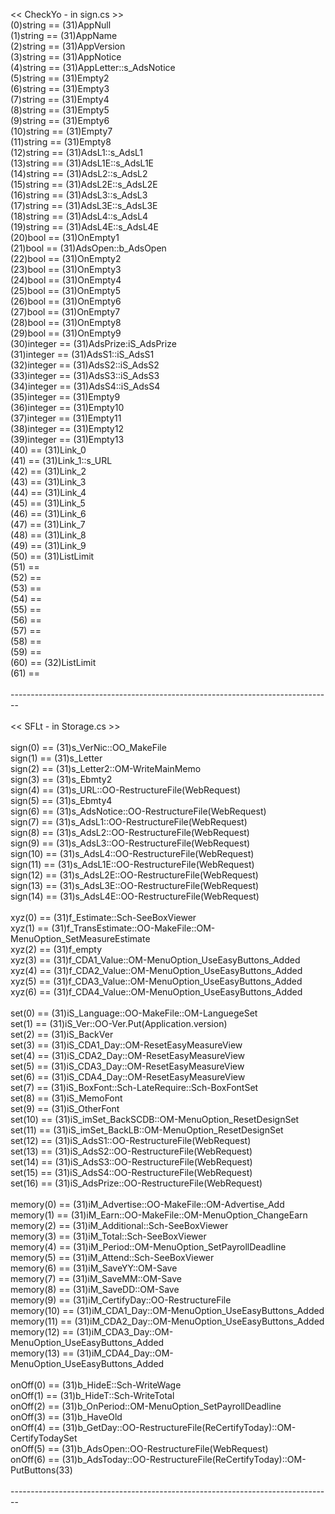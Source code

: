 << CheckYo - in sign.cs >>
<br>(0)string == (31)AppNull
<br>(1)string == (31)AppName
<br>(2)string == (31)AppVersion
<br>(3)string == (31)AppNotice
<br>(4)string == (31)AppLetter::s_AdsNotice
<br>(5)string == (31)Empty2
<br>(6)string == (31)Empty3
<br>(7)string == (31)Empty4
<br>(8)string == (31)Empty5
<br>(9)string == (31)Empty6
<br>(10)string == (31)Empty7
<br>(11)string == (31)Empty8
<br>(12)string == (31)AdsL1::s_AdsL1
<br>(13)string == (31)AdsL1E::s_AdsL1E
<br>(14)string == (31)AdsL2::s_AdsL2
<br>(15)string == (31)AdsL2E::s_AdsL2E
<br>(16)string == (31)AdsL3::s_AdsL3
<br>(17)string == (31)AdsL3E::s_AdsL3E
<br>(18)string == (31)AdsL4::s_AdsL4
<br>(19)string == (31)AdsL4E::s_AdsL4E
<br>(20)bool == (31)OnEmpty1
<br>(21)bool == (31)AdsOpen::b_AdsOpen
<br>(22)bool == (31)OnEmpty2
<br>(23)bool == (31)OnEmpty3
<br>(24)bool == (31)OnEmpty4
<br>(25)bool == (31)OnEmpty5
<br>(26)bool == (31)OnEmpty6
<br>(27)bool == (31)OnEmpty7
<br>(28)bool == (31)OnEmpty8
<br>(29)bool == (31)OnEmpty9
<br>(30)integer == (31)AdsPrize:iS_AdsPrize
<br>(31)integer == (31)AdsS1::iS_AdsS1
<br>(32)integer == (31)AdsS2::iS_AdsS2
<br>(33)integer == (31)AdsS3::iS_AdsS3
<br>(34)integer == (31)AdsS4::iS_AdsS4
<br>(35)integer == (31)Empty9
<br>(36)integer == (31)Empty10
<br>(37)integer == (31)Empty11
<br>(38)integer == (31)Empty12
<br>(39)integer == (31)Empty13
<br>(40) == (31)Link_0
<br>(41) == (31)Link_1::s_URL
<br>(42) == (31)Link_2
<br>(43) == (31)Link_3
<br>(44) == (31)Link_4
<br>(45) == (31)Link_5
<br>(46) == (31)Link_6
<br>(47) == (31)Link_7
<br>(48) == (31)Link_8
<br>(49) == (31)Link_9
<br>(50) == (31)ListLimit
<br>(51) == 
<br>(52) == 
<br>(53) == 
<br>(54) == 
<br>(55) == 
<br>(56) == 
<br>(57) == 
<br>(58) == 
<br>(59) == 
<br>(60) == (32)ListLimit
<br>(61) == 
<br>
<br>--------------------------------------------------------------------------------
<br>
<br><< SFLt - in Storage.cs >>
<br>
<br>sign(0) == (31)s_VerNic::OO_MakeFile
<br>sign(1) == (31)s_Letter
<br>sign(2) == (31)s_Letter2::OM-WriteMainMemo
<br>sign(3) == (31)s_Ebmty2
<br>sign(4) == (31)s_URL::OO-RestructureFile(WebRequest)
<br>sign(5) == (31)s_Ebmty4
<br>sign(6) == (31)s_AdsNotice::OO-RestructureFile(WebRequest)
<br>sign(7) == (31)s_AdsL1::OO-RestructureFile(WebRequest)
<br>sign(8) == (31)s_AdsL2::OO-RestructureFile(WebRequest)
<br>sign(9) == (31)s_AdsL3::OO-RestructureFile(WebRequest)
<br>sign(10) == (31)s_AdsL4::OO-RestructureFile(WebRequest)
<br>sign(11) == (31)s_AdsL1E::OO-RestructureFile(WebRequest)
<br>sign(12) == (31)s_AdsL2E::OO-RestructureFile(WebRequest)
<br>sign(13) == (31)s_AdsL3E::OO-RestructureFile(WebRequest)
<br>sign(14) == (31)s_AdsL4E::OO-RestructureFile(WebRequest)
<br>
<br>xyz(0) == (31)f_Estimate::Sch-SeeBoxViewer
<br>xyz(1) == (31)f_TransEstimate::OO-MakeFile::OM-MenuOption_SetMeasureEstimate
<br>xyz(2) == (31)f_empty
<br>xyz(3) == (31)f_CDA1_Value::OM-MenuOption_UseEasyButtons_Added
<br>xyz(4) == (31)f_CDA2_Value::OM-MenuOption_UseEasyButtons_Added
<br>xyz(5) == (31)f_CDA3_Value::OM-MenuOption_UseEasyButtons_Added
<br>xyz(6) == (31)f_CDA4_Value::OM-MenuOption_UseEasyButtons_Added
<br>
<br>set(0) == (31)iS_Language::OO-MakeFile::OM-LanguegeSet
<br>set(1) == (31)iS_Ver::OO-Ver.Put(Application.version)
<br>set(2) == (31)iS_BackVer
<br>set(3) == (31)iS_CDA1_Day::OM-ResetEasyMeasureView
<br>set(4) == (31)iS_CDA2_Day::OM-ResetEasyMeasureView
<br>set(5) == (31)iS_CDA3_Day::OM-ResetEasyMeasureView
<br>set(6) == (31)iS_CDA4_Day::OM-ResetEasyMeasureView
<br>set(7) == (31)iS_BoxFont::Sch-LateRequire::Sch-BoxFontSet
<br>set(8) == (31)iS_MemoFont
<br>set(9) == (31)iS_OtherFont
<br>set(10) == (31)iS_imSet_BackSCDB::OM-MenuOption_ResetDesignSet
<br>set(11) == (31)iS_imSet_BackLB::OM-MenuOption_ResetDesignSet
<br>set(12) == (31)iS_AdsS1::OO-RestructureFile(WebRequest)
<br>set(13) == (31)iS_AdsS2::OO-RestructureFile(WebRequest)
<br>set(14) == (31)iS_AdsS3::OO-RestructureFile(WebRequest)
<br>set(15) == (31)iS_AdsS4::OO-RestructureFile(WebRequest)
<br>set(16) == (31)iS_AdsPrize::OO-RestructureFile(WebRequest)
<br>
<br>memory(0) == (31)iM_Advertise::OO-MakeFile::OM-Advertise_Add
<br>memory(1) == (31)iM_Earn::OO-MakeFile::OM-MenuOption_ChangeEarn
<br>memory(2) == (31)iM_Additional::Sch-SeeBoxViewer
<br>memory(3) == (31)iM_Total::Sch-SeeBoxViewer
<br>memory(4) == (31)iM_Period::OM-MenuOption_SetPayrollDeadline
<br>memory(5) == (31)iM_Attend::Sch-SeeBoxViewer
<br>memory(6) == (31)iM_SaveYY::OM-Save
<br>memory(7) == (31)iM_SaveMM::OM-Save
<br>memory(8) == (31)iM_SaveDD::OM-Save
<br>memory(9) == (31)iM_CertifyDay::OO-RestructureFile
<br>memory(10) == (31)iM_CDA1_Day::OM-MenuOption_UseEasyButtons_Added
<br>memory(11) == (31)iM_CDA2_Day::OM-MenuOption_UseEasyButtons_Added
<br>memory(12) == (31)iM_CDA3_Day::OM-MenuOption_UseEasyButtons_Added
<br>memory(13) == (31)iM_CDA4_Day::OM-MenuOption_UseEasyButtons_Added
<br>
<br>onOff(0) == (31)b_HideE::Sch-WriteWage
<br>onOff(1) == (31)b_HideT::Sch-WriteTotal
<br>onOff(2) == (31)b_OnPeriod::OM-MenuOption_SetPayrollDeadline
<br>onOff(3) == (31)b_HaveOld
<br>onOff(4) == (31)b_GetDay::OO-RestructureFile(ReCertifyToday)::OM-CertifyTodaySet
<br>onOff(5) == (31)b_AdsOpen::OO-RestructureFile(WebRequest)
<br>onOff(6) == (31)b_AdsToday::OO-RestructureFile(ReCertifyToday)::OM-PutButtons(33)
<br>
<br>--------------------------------------------------------------------------------
